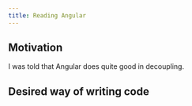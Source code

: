 ```yaml
---
title: Reading Angular
---
```


## Motivation

I was told that Angular does quite good in decoupling.

## Desired way of writing code


